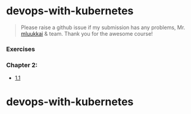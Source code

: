 # devops-with-kubernetes

> Please raise a github issue if my submission has any problems, Mr. [mluukkai](https://github.com/mluukkai) & team. Thank you for the awesome course!

### Exercises

### Chapter 2:

- [1.1](https://github.com/TheGrinderAC/devops-with-kubernetes/tree/1.1)
# devops-with-kubernetes
